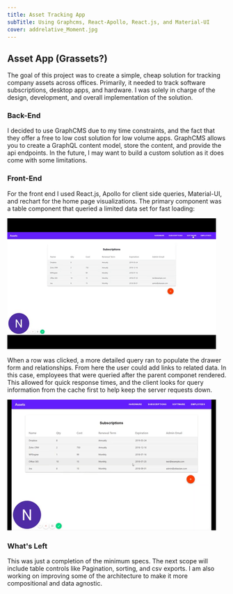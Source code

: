```yaml
---
title: Asset Tracking App
subTitle: Using Graphcms, React-Apollo, React.js, and Material-UI
cover: addrelative_Moment.jpg
---
```


## Asset App (Grassets?)

The goal of this project was to create a simple, cheap solution for tracking company assets across offices. Primarily, it needed to track software subscriptions, desktop apps, and hardware. I was solely in charge of the design, development, and overall implementation of the solution.


### Back-End

I decided to use GraphCMS due to my time constraints, and the fact that they offer a free to low cost solution for low volume apps. GraphCMS allows you to create a GraphQL content model, store the content, and provide the api endpoints. In the future, I may want to build a custom solution as it does come with some limitations.


### Front-End

For the front end I used React.js, Apollo for client side queries, Material-UI, and rechart for the home page visualizations. The primary component was a table component that queried a limited data set for fast loading:

![Interface](graphs.gif)


When a row was clicked, a more detailed query ran to populate the drawer form and relationships. From here the user could add links to related data. In this case, employees that were queried after the parent componet rendered. This allowed for quick response times, and the client looks for query information from the cache first to help keep the server requests down.

![Add Relative](form.gif)


### What's Left

This was just a completion of the minimum specs. The next scope will include table controls like Pagination, sorting, and csv exports. I am also working on improving some of the architecture to make it more compositional and data agnostic.
